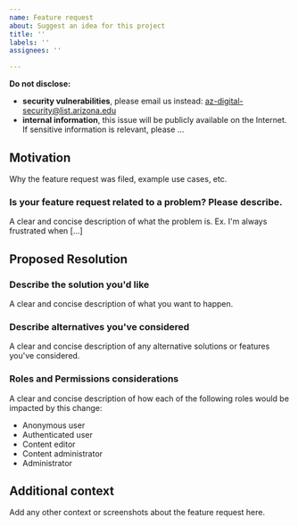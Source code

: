 ```yaml
---
name: Feature request
about: Suggest an idea for this project
title: ''
labels: ''
assignees: ''

---
```


**Do not disclose:** 

- **security vulnerabilities**, please email us instead: az-digital-security@list.arizona.edu
- **internal information**, this issue will be publicly available on the Internet. If sensitive information is relevant, please ...

## Motivation
Why the feature request was filed, example use cases, etc.

### Is your feature request related to a problem? Please describe.
A clear and concise description of what the problem is. Ex. I'm always frustrated when [...]

## Proposed Resolution

### Describe the solution you'd like
A clear and concise description of what you want to happen.

### Describe alternatives you've considered
A clear and concise description of any alternative solutions or features you've considered.

### Roles and Permissions considerations
A clear and concise description of how each of the following roles would be impacted by this change:
- Anonymous user
- Authenticated user
- Content editor
- Content administrator
- Administrator

## Additional context
Add any other context or screenshots about the feature request here.

